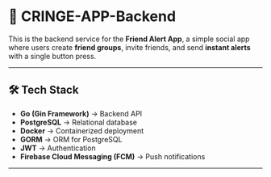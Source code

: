 # 🚀 CRINGE-APP-Backend

This is the backend service for the **Friend Alert App**, a simple social app where users create **friend groups**, invite friends, and send **instant alerts** with a single button press.

---

## 🛠️ Tech Stack

- **Go (Gin Framework)** → Backend API  
- **PostgreSQL** → Relational database  
- **Docker** → Containerized deployment  
- **GORM** → ORM for PostgreSQL  
- **JWT** → Authentication
- **Firebase Cloud Messaging (FCM)** → Push notifications  

---

